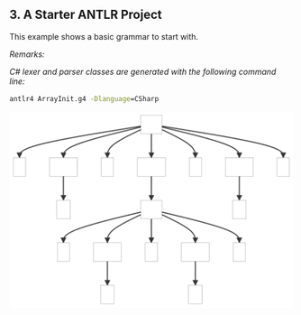 ﻿## 3. A Starter ANTLR Project

This example shows a basic grammar to start with.

_Remarks:_

_C# lexer and parser classes are generated with the following command line:_

```bat
antlr4 ArrayInit.g4 -Dlanguage=CSharp
```

![ArrayInit Tree](.resources/ArrayInit-tree.svg)